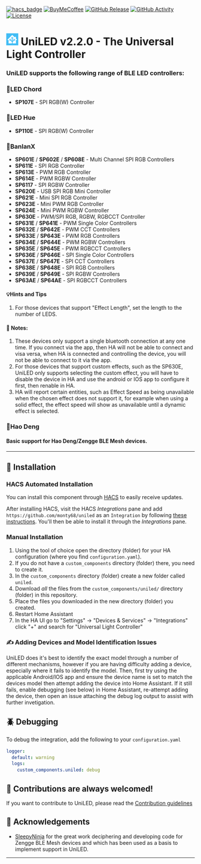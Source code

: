 [![hacs_badge](https://img.shields.io/badge/HACS-Default-41BDF5.svg?style=for-the-badge)](https://github.com/hacs/integration)
[![BuyMeCoffee][buymecoffeebadge]][buymecoffee]
[![GitHub Release][releases-shield]][releases]
[![GitHub Activity][commits-shield]][commits]
[![License][license-shield]][license]

# ![HA][ha-logo] UniLED v2.2.0 - The Universal Light Controller

### UniLED supports the following range of BLE LED controllers:

### 📱LED Chord
  - **SP107E** - SPI RGB(W) Controller

### 📱LED Hue
  - **SP110E** - SPI RGB(W) Controller

### 📱BanlanX
  - **SP601E** / **SP602E** / **SP608E** - Multi Channel SPI RGB Controllers
  - **SP611E** - SPI RGB Controller
  - **SP613E** - PWM RGB Controller
  - **SP614E** - PWM RGBW Controller
  - **SP6117** - SPI RGBW Controller
  - **SP620E** - USB SPI RGB Mini Controller
  - **SP621E** - Mini SPI RGB Controller
  - **SP623E** - Mini PWM RGB Controller
  - **SP624E** - Mini PWM RGBW Controller
  - **SP630E** - PWM/SPI RGB, RGBW, RGBCCT Controller
  - **SP631E** / **SP641E** - PWM Single Color Controllers
  - **SP632E** / **SP642E** - PWM CCT Controllers
  - **SP633E** / **SP643E** - PWM RGB Controllers
  - **SP634E** / **SP644E** - PWM RGBW Controllers
  - **SP635E** / **SP645E** - PWM RGBCCT Controllers
  - **SP636E** / **SP646E** - SPI Single Color Controllers
  - **SP637E** / **SP647E** - SPI CCT Controllers
  - **SP638E** / **SP648E** - SPI RGB Controllers
  - **SP639E** / **SP649E** - SPI RGBW Controllers
  - **SP63AE** / **SP64AE** - SPI RGBCCT Controllers

#### 💡Hints and Tips
1. For those devices that support "Effect Length", set the length to the number of LEDS.
  
#### 🧐 Notes:
1. These devices only support a single bluetooth connection at any one time. If you connect via the app, then HA will not be able to connect and visa versa, when HA is connected and controlling the device, you will not be able to connect to it via the app.
2. For those devices that support custom effects, such as the SP630E, UniLED only supports selecting the custom effect, you will have to disable the device in HA and use the android or IOS app to configure it first, then renable in HA.
3. HA will report certain entities, such as Effect Speed as being unavailable when the chosen effect does not support it, for example when using a solid effect, the effect speed will show as unavailable until a dynamic effect is selected. 

### 📱Hao Deng
#### **Basic** support for Hao Deng/Zengge BLE Mesh devices.
---

## 🚀 Installation

### HACS Automated Installation

You can install this component through [HACS](https://hacs.xyz/) to easily receive updates.

After installing HACS, visit the HACS _Integrations_ pane and add `https://github.com/monty68/uniled` as an `Integration` by following [these instructions](https://hacs.xyz/docs/faq/custom_repositories/). You'll then be able to install it through the _Integrations_ pane.

### Manual Installation

1. Using the tool of choice open the directory (folder) for your HA configuration (where you find `configuration.yaml`).
2. If you do not have a `custom_components` directory (folder) there, you need to create it.
3. In the `custom_components` directory (folder) create a new folder called `uniled`.
4. Download _all_ the files from the `custom_components/uniled/` directory (folder) in this repository.
5. Place the files you downloaded in the new directory (folder) you created.
6. Restart Home Assistant
7. In the HA UI go to "Settings" -> "Devices & Services" -> "Integrations" click "+" and search for "Universal Light Controller"

### ✍️ Adding Devices and Model Identification Issues

UniLED does it's best to identify the exact model through a number of different mechanisms, however
if you are having difficulty adding a device, especially where it fails to identify the model. Then,
first try using the applicable Android/IOS app and ensure the device name is set to match the devices
model then attempt adding the device into Home Assistant. If it still fails, enable debugging (see below) in Home Assistant, re-attempt adding the device, then open an issue attaching the debug log 
output to assist with further invetigation.

## 🪲 Debugging

To debug the integration, add the following to your `configuration.yaml`

```yaml
logger:
  default: warning
  logs:
    custom_components.uniled: debug
```

## 🙋 Contributions are always welcomed!

If you want to contribute to UniLED, please read the [Contribution guidelines](CONTRIBUTING.md)

## 🎉 Acknowledgements

- [SleepyNinja](https://github.com/SleepyNinja0o) for the great work deciphering and developing code for Zengge BLE Mesh devices and which has been used as a basis to implement support in UniLED.

***

[uniled]: https://github.com/monty68/uniled
[ha-logo]: docs/img/ha-logo-32x32.png
[Info]: info.md
[user_profile]: https://github.com/monty68
[maintenance-shield]: https://img.shields.io/badge/maintainer-Monty-blue.svg?style=for-the-badge
[buymecoffee]: https://www.buymeacoffee.com/monty68
[buymecoffeebadge]: https://img.shields.io/badge/buy%20me%20a%20coffee-donate-yellow.svg?style=for-the-badge
[hacsbadge]: https://img.shields.io/badge/HACS-Custom-orange.svg?style=for-the-badge
[releases-shield]: https://img.shields.io/github/v/release/monty68/uniled?display_name=release&include_prereleases&style=for-the-badge
[releases]: https://github.com/monty68/uniled/releases
[commits-shield]: https://img.shields.io/github/last-commit/monty68/uniled?style=for-the-badge
[commits]: https://github.com/monty68/uniled/commits/main
[license]: https://github.com/monty68/uniled/blob/main/LICENSE
[license-shield]: https://img.shields.io/github/license/monty68/uniled.svg?style=for-the-badge
